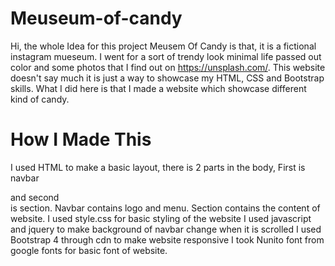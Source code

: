 # Meuseum-of-candy
Hi, the whole Idea for this project Meusem Of Candy is that, it is a fictional instagram mueseum.
I went for a sort of trendy look minimal life passed out color and some photos that I find out on https://unsplash.com/. This website doesn't say much it is just a way to showcase my HTML, CSS and Bootstrap skills.
What I did here is that I made a website which showcase different kind of candy.
# How I Made This
I used HTML to make a basic layout, there is 2 parts in the body, First is navbar <nav> and second <section> is section. Navbar contains logo and menu. Section contains the content of website.
I used style.css for basic styling of the website
I used javascript and jquery to make background of navbar change when it is scrolled
I used Bootstrap 4 through cdn to make website responsive
I took Nunito font from google fonts for basic font of website.
